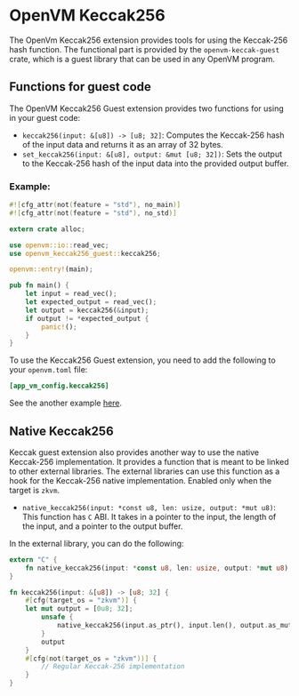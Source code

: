 # OpenVM Keccak256

The OpenVm Keccak256 extension provides tools for using the Keccak-256 hash function. 
The functional part is provided by the `openvm-keccak-guest` crate, which is a guest library that can be used in any OpenVM program. 

## Functions for guest code

The OpenVM Keccak256 Guest extension provides two functions for using in your guest code:

- `keccak256(input: &[u8]) -> [u8; 32]`: Computes the Keccak-256 hash of the input data and returns it as an array of 32 bytes.
- `set_keccak256(input: &[u8], output: &mut [u8; 32])`: Sets the output to the Keccak-256 hash of the input data into the provided output buffer.

### Example:
```rust
#![cfg_attr(not(feature = "std"), no_main)]
#![cfg_attr(not(feature = "std"), no_std)]

extern crate alloc;

use openvm::io::read_vec;
use openvm_keccak256_guest::keccak256;

openvm::entry!(main);

pub fn main() {
    let input = read_vec();
    let expected_output = read_vec();
    let output = keccak256(&input);
    if output != *expected_output {
        panic!();
    }
}
```

To use the Keccak256 Guest extension, you need to add the following to your `openvm.toml` file:

```toml
[app_vm_config.keccak256]
```

See the another example [here](https://github.com/openvm-org/openvm/blob/main/crates/toolchain/tests/programs/examples/keccak.rs).

## Native Keccak256

Keccak guest extension also provides another way to use the native Keccak-256 implementation. It provides a function that is meant to be linked to other external libraries. The external libraries can use this function as a hook for the Keccak-256 native implementation. Enabled only when the target is `zkvm`.

- `native_keccak256(input: *const u8, len: usize, output: *mut u8)`: This function has `C` ABI. It takes in a pointer to the input, the length of the input, and a pointer to the output buffer.

In the external library, you can do the following:

```rust
extern "C" {
    fn native_keccak256(input: *const u8, len: usize, output: *mut u8);
}

fn keccak256(input: &[u8]) -> [u8; 32] {
    #[cfg(target_os = "zkvm")] {
    let mut output = [0u8; 32];
        unsafe {
            native_keccak256(input.as_ptr(), input.len(), output.as_mut_ptr() as *mut u8);
        }
        output
    }
    #[cfg(not(target_os = "zkvm"))] {
        // Regular Keccak-256 implementation
    }
}
```

